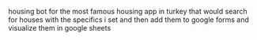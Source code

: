 housing bot for the most famous housing app in turkey that would search for houses with the specifics i set and then add them to google forms and visualize them in google sheets
